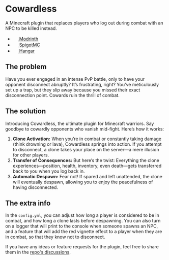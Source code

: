 # Cowardless
A Minecraft plugin that replaces players who log out during combat with an NPC to be killed instead.

- [<img width="16px" src="https://modrinth.com/favicon.ico"/> Modrinth](https://modrinth.com/plugin/cowardless)
- [<img width="16px" src="https://www.spigotmc.org/favicon.ico"/> SpigotMC](https://www.spigotmc.org/resources/cowardless.115111/)
- [<img width="16px" src="https://hangar.papermc.io/_nuxt/hangar-logo.DNKyJEtq.svg"/> Hangar](https://hangar.papermc.io/BlurOne/Cowardless)

## The problem
Have you ever engaged in an intense PvP battle, only to have your opponent disconnect abruptly? It’s frustrating, right? You’ve meticulously set up a trap, but they slip away because you missed their exact disconnection point. Cowards ruin the thrill of combat.

## The solution
Introducing Cowardless, the ultimate plugin for Minecraft warriors. Say goodbye to cowardly opponents who vanish mid-fight. Here’s how it works:
1. **Clone Activation:** When you’re in combat or constantly taking damage (think drowning or lava), Cowardless springs into action. If you attempt to disconnect, a clone takes your place on the server—a mere illusion for other players.
2. **Transfer of Consequences:** But here’s the twist: Everything the clone experiences—position, health, inventory, even death—gets transferred back to you when you log back in.
3. **Automatic Despawn:** Fear not! If spared and left unattended, the clone will eventually despawn, allowing you to enjoy the peacefulness of having disconnected.

## The extra info
In the `config.yml`, you can adjust how long a player is considered to be in combat, and how long a clone lasts before despawning. You can also turn on a logger that will print to the console when someone spawns an NPC, and a feature that will add the red vignette effect to a player when they are in combat, so that they know not to disconnect.

If you have any ideas or feature requests for the plugin, feel free to share them in the [repo's discussions](https://github.com/BlurOne-GIT/Cowardless/discussions).
